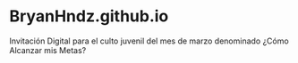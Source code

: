 # BryanHndz.github.io
Invitación Digital para el culto juvenil del mes de marzo denominado ¿Cómo Alcanzar mis Metas?
